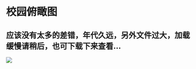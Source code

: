 # 校园俯瞰图

**应该没有太多的差错，年代久远，另外文件过大，加载缓慢请稍后，也可下载下来查看...**
 ---

<!--
<img src='../assets/campus/学校地图.jpg' loading='lazy'>
编写时预览演示用
-->

<img src='../../assets/campus/学校地图.jpg' loading='lazy'>
<!--
实际网页用
-->
